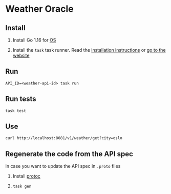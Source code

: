# Weather Oracle

## Install


1. Install Go 1.16 for [OS](https://golang.org)


2. Install the `task` task runner. Read the [installation instructions](https://github.com/go-task/task/blob/master/docs/installation.md) or [go to the website](https://taskfile.dev/)


## Run

`API_ID=<weather-api-id> task run`

## Run tests

`task test`

## Use

`curl http://localhost:8081/v1/weather/get?city=oslo`

## Regenerate the code from the API spec

In case you want to update the API spec in `.proto` files 

1. Install [protoc](https://grpc.io/docs/protoc-installation/)

2. `task gen`
